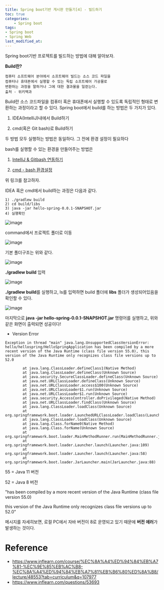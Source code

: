 ```yaml
---
title: Spring boot기반 게시판 만들기[4] - 빌드하기
toc: true
categories:	
    - Spring boot
tags:
- Spring boot
- Spring Web
last_modified_at:
---
```




Spring boot기반 프로젝트를 빌드하는 방법에 대해 알아보자.

**Build란?**

```
컴퓨터 소프트웨어 분야에서 소프트웨어 빌드는 소스 코드 파일을 
컴퓨터나 휴대폰에서 실행할 수 있는 독립 소프트웨어 가공물로 
변환하는 과정을 말하거나 그에 대한 결과물을 일컫는다. 
출처 - 위키백과
```

Build란 소스 코드파일을 컴퓨터 혹은 휴대폰에서 실행할 수 있도록 독립적인 형태로 변환하는 과정이라고 할 수 있다. Spring boot에서 build를 하는 방법은 두 가지가 있다.

1) IDEA(IntelliJ)내에서 Build하기

2) cmd(혹은 Git bash)로 Build하기



두 방법 모두 실행하는 방법은 동일하다. 그 전에 환경 설정이 필요하다

bash를 실행할 수 있는 환경을 만들어주는 방법은

1) [IntelliJ & Gitbash 연동하기](https://gwang920.github.io/intellij/intellij&gitbash/)

2) [cmd - bash 환경설정](https://devms.tistory.com/58)

위 링크를 참고하자.



 IDEA 혹은 cmd에서 build하는 과정은 다음과 같다.

```
1) ./gradlew build
2) cd build/libs
3) java -jar hello-spring-0.0.1-SNAPSHOT.jar
4) 실행확인
```



![image](https://user-images.githubusercontent.com/49560745/103506005-10968a80-4e9f-11eb-92fe-c1ead0873b1d.png)

 command에서 프로젝트 폴더로 이동

![image](https://user-images.githubusercontent.com/49560745/103506221-8995e200-4e9f-11eb-9bf9-366a372d7b69.png)

기본 폴더구조는 위와 같다.

![image](https://user-images.githubusercontent.com/49560745/103506091-3c197500-4e9f-11eb-85c6-d5c111014727.png)

**./gradlew build** 입력

![image](https://user-images.githubusercontent.com/49560745/103506195-78e56c00-4e9f-11eb-89cb-f51aba82d958.png)

**./gradlew build**를 실행하고, ls를 입력하면 build 폴더에 **libs** 폴더가 생성되어있음을 확인할 수 있다.

![image](https://user-images.githubusercontent.com/49560745/103508194-f7dca380-4ea3-11eb-86a0-6d4878469824.png)

마지막으로 **java -jar hello-spring-0.0.1-SNAPSHOT.jar** 명령어를 실행하고, 위와 같은 화면이 출력되면 성공이다!

- Version Error

```
Exception in thread "main" java.lang.UnsupportedClassVersionError: hello/hellospring/HelloSpringApplication has been compiled by a more recent version of the Java Runtime (class file version 55.0), this version of the Java Runtime only recognizes class file versions up to 52.0

        at java.lang.ClassLoader.defineClass1(Native Method)
        at java.lang.ClassLoader.defineClass(Unknown Source)
        at java.security.SecureClassLoader.defineClass(Unknown Source)
        at java.net.URLClassLoader.defineClass(Unknown Source)
        at java.net.URLClassLoader.access$100(Unknown Source)
        at java.net.URLClassLoader$1.run(Unknown Source)
        at java.net.URLClassLoader$1.run(Unknown Source)
        at java.security.AccessController.doPrivileged(Native Method)
        at java.net.URLClassLoader.findClass(Unknown Source)
        at java.lang.ClassLoader.loadClass(Unknown Source)
        at org.springframework.boot.loader.LaunchedURLClassLoader.loadClass(LaunchedURLClassLoader.java:151)
        at java.lang.ClassLoader.loadClass(Unknown Source)
        at java.lang.Class.forName0(Native Method)
        at java.lang.Class.forName(Unknown Source)
        at org.springframework.boot.loader.MainMethodRunner.run(MainMethodRunner.java:46)
        at org.springframework.boot.loader.Launcher.launch(Launcher.java:109)
        at org.springframework.boot.loader.Launcher.launch(Launcher.java:58)
        at org.springframework.boot.loader.JarLauncher.main(JarLauncher.java:88)
```

55 = Java 11 버전

52 = Java 8 버전

"has been compiled by a more recent version of the Java Runtime (class file version 55.0)

this version of the Java Runtime only recognizes class file versions up to 52.0" 

메시지를 자세히보면, 로컬 PC에서 자바 버전이 8로 운영되고 있기 때문에 **버전 에러**가 발생하는 것이다.



# Reference

- https://www.inflearn.com/course/%EC%8A%A4%ED%94%84%EB%A7%81-%EC%9E%85%EB%AC%B8-%EC%8A%A4%ED%94%84%EB%A7%81%EB%B6%80%ED%8A%B8/lecture/48553?tab=curriculum&q=107977
- https://www.inflearn.com/questions/53693